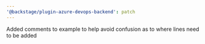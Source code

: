 ```yaml
---
'@backstage/plugin-azure-devops-backend': patch
---
```


Added comments to example to help avoid confusion as to where lines need to be added
